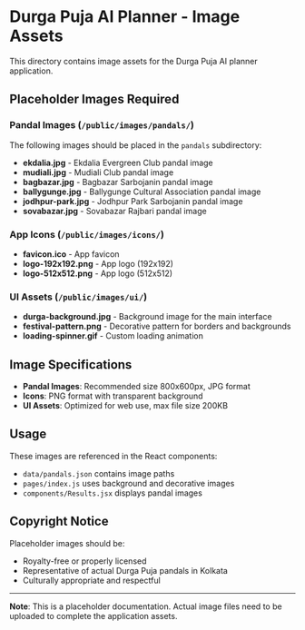 # Durga Puja AI Planner - Image Assets

This directory contains image assets for the Durga Puja AI planner application.

## Placeholder Images Required

### Pandal Images (`/public/images/pandals/`)

The following images should be placed in the `pandals` subdirectory:

- **ekdalia.jpg** - Ekdalia Evergreen Club pandal image
- **mudiali.jpg** - Mudiali Club pandal image
- **bagbazar.jpg** - Bagbazar Sarbojanin pandal image
- **ballygunge.jpg** - Ballygunge Cultural Association pandal image
- **jodhpur-park.jpg** - Jodhpur Park Sarbojanin pandal image
- **sovabazar.jpg** - Sovabazar Rajbari pandal image

### App Icons (`/public/images/icons/`)

- **favicon.ico** - App favicon
- **logo-192x192.png** - App logo (192x192)
- **logo-512x512.png** - App logo (512x512)

### UI Assets (`/public/images/ui/`)

- **durga-background.jpg** - Background image for the main interface
- **festival-pattern.png** - Decorative pattern for borders and backgrounds
- **loading-spinner.gif** - Custom loading animation

## Image Specifications

- **Pandal Images**: Recommended size 800x600px, JPG format
- **Icons**: PNG format with transparent background
- **UI Assets**: Optimized for web use, max file size 200KB

## Usage

These images are referenced in the React components:
- `data/pandals.json` contains image paths
- `pages/index.js` uses background and decorative images
- `components/Results.jsx` displays pandal images

## Copyright Notice

Placeholder images should be:
- Royalty-free or properly licensed
- Representative of actual Durga Puja pandals in Kolkata
- Culturally appropriate and respectful

---

**Note**: This is a placeholder documentation. Actual image files need to be uploaded to complete the application assets.
